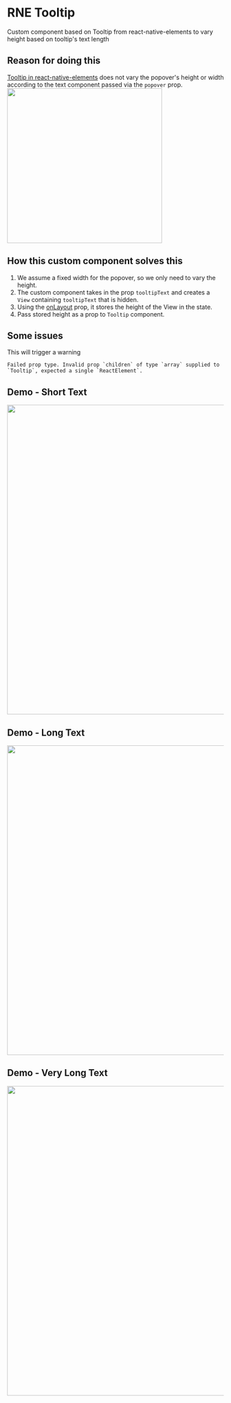 # RNE Tooltip

Custom component based on Tooltip from react-native-elements to vary height based on tooltip's text length 

## Reason for doing this
[Tooltip in react-native-elements](https://react-native-elements.github.io/react-native-elements/docs/tooltip.html) does not vary the popover's height or width according to the text component passed via the `popover` prop.
<img src="https://drive.google.com/uc?export=view&id=16OnGpawJne4MB9NDrd14eQnEp6tykXME" width="360">

## How this custom component solves this
1. We assume a fixed width for the popover, so we only need to vary the height.
2. The custom component takes in the prop `tooltipText` and creates a `View` containing `tooltipText` that is hidden.
3. Using the [onLayout](https://facebook.github.io/react-native/docs/view#onlayout) prop, it stores the height of the View in the state.
4. Pass stored height as a prop to `Tooltip` component.

## Some issues
This will trigger a warning
```
Failed prop type. Invalid prop `children` of type `array` supplied to `Tooltip`, expected a single `ReactElement`.
```

## Demo - Short Text
<img src="https://drive.google.com/uc?export=view&id=12IyoExpTEJrWJR-c-60kX9-wHW7DY8BZ" width="720">

## Demo - Long Text
<img src="https://drive.google.com/uc?export=view&id=1-OWUo6vMb_SWuhs3FsazSTpAe4z9BqKX" width="720">

## Demo - Very Long Text
<img src="https://drive.google.com/uc?export=view&id=1MCRdBGy-OWpT0OGXZ0fcBar_gv_QCUw-" width="720">
